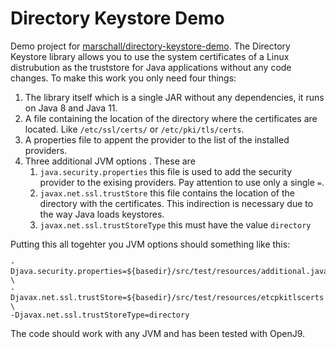 Directory Keystore Demo
=======================

Demo project for [marschall/directory-keystore-demo](https://github.com/marschall/directory-keystore-demo). The Directory Keystore library allows you to use the system certificates of a Linux distrubution as the truststore for Java applications without any code changes. To make this work you only need four things:

1. The library itself which is a single JAR without any dependencies, it runs on Java 8 and Java 11.
1. A file containing the location of the directory where the certificates are located. Like `/etc/ssl/certs/` or `/etc/pki/tls/certs`.
1. A properties file to appent the provider to the list of the installed providers.
1. Three additional JVM options . These are
   1. `java.security.properties` this file is used to add the security provider to the exising providers. Pay attention to use only a single `=`.
   1. `javax.net.ssl.trustStore` this file contains the location of the directory with the certificates. This indirection is necessary due to the way Java loads keystores.
   1. `javax.net.ssl.trustStoreType` this must have the value `directory`

Putting this all togehter you JVM options should something like this:

```
-Djava.security.properties=${basedir}/src/test/resources/additional.java.security \
-Djavax.net.ssl.trustStore=${basedir}/src/test/resources/etcpkitlscerts \
-Djavax.net.ssl.trustStoreType=directory
```

The code should work with any JVM and has been tested with OpenJ9.
